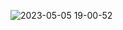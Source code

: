 
![2023-05-05 19-00-52](https://user-images.githubusercontent.com/88302744/236474724-702389fa-09ac-4475-9c23-678eb2719f96.gif)
